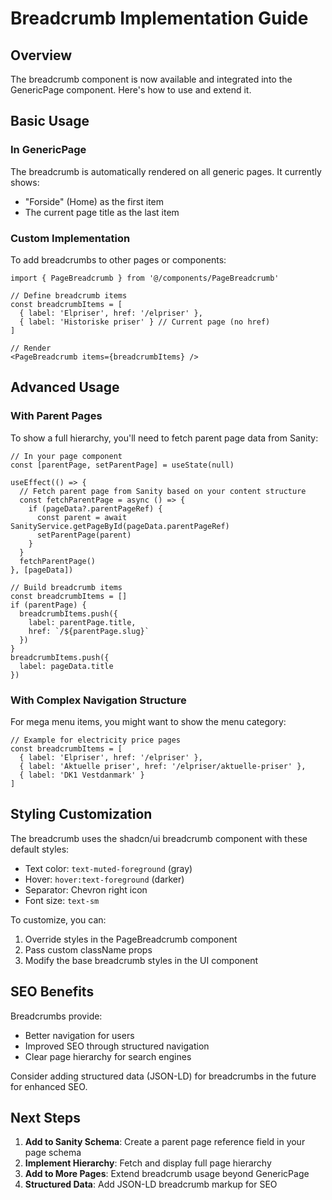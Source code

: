 # Breadcrumb Implementation Guide

## Overview

The breadcrumb component is now available and integrated into the GenericPage component. Here's how to use and extend it.

## Basic Usage

### In GenericPage
The breadcrumb is automatically rendered on all generic pages. It currently shows:
- "Forside" (Home) as the first item
- The current page title as the last item

### Custom Implementation
To add breadcrumbs to other pages or components:

```tsx
import { PageBreadcrumb } from '@/components/PageBreadcrumb'

// Define breadcrumb items
const breadcrumbItems = [
  { label: 'Elpriser', href: '/elpriser' },
  { label: 'Historiske priser' } // Current page (no href)
]

// Render
<PageBreadcrumb items={breadcrumbItems} />
```

## Advanced Usage

### With Parent Pages
To show a full hierarchy, you'll need to fetch parent page data from Sanity:

```tsx
// In your page component
const [parentPage, setParentPage] = useState(null)

useEffect(() => {
  // Fetch parent page from Sanity based on your content structure
  const fetchParentPage = async () => {
    if (pageData?.parentPageRef) {
      const parent = await SanityService.getPageById(pageData.parentPageRef)
      setParentPage(parent)
    }
  }
  fetchParentPage()
}, [pageData])

// Build breadcrumb items
const breadcrumbItems = []
if (parentPage) {
  breadcrumbItems.push({
    label: parentPage.title,
    href: `/${parentPage.slug}`
  })
}
breadcrumbItems.push({
  label: pageData.title
})
```

### With Complex Navigation Structure
For mega menu items, you might want to show the menu category:

```tsx
// Example for electricity price pages
const breadcrumbItems = [
  { label: 'Elpriser', href: '/elpriser' },
  { label: 'Aktuelle priser', href: '/elpriser/aktuelle-priser' },
  { label: 'DK1 Vestdanmark' }
]
```

## Styling Customization

The breadcrumb uses the shadcn/ui breadcrumb component with these default styles:
- Text color: `text-muted-foreground` (gray)
- Hover: `hover:text-foreground` (darker)
- Separator: Chevron right icon
- Font size: `text-sm`

To customize, you can:

1. Override styles in the PageBreadcrumb component
2. Pass custom className props
3. Modify the base breadcrumb styles in the UI component

## SEO Benefits

Breadcrumbs provide:
- Better navigation for users
- Improved SEO through structured navigation
- Clear page hierarchy for search engines

Consider adding structured data (JSON-LD) for breadcrumbs in the future for enhanced SEO.

## Next Steps

1. **Add to Sanity Schema**: Create a parent page reference field in your page schema
2. **Implement Hierarchy**: Fetch and display full page hierarchy
3. **Add to More Pages**: Extend breadcrumb usage beyond GenericPage
4. **Structured Data**: Add JSON-LD breadcrumb markup for SEO